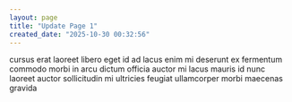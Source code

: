 ```yaml
---
layout: page
title: "Update Page 1"
created_date: "2025-10-30 00:32:56"
---
```


cursus erat laoreet libero eget id ad lacus enim mi deserunt ex fermentum commodo morbi in arcu dictum officia auctor mi lacus mauris id nunc laoreet auctor sollicitudin mi ultricies feugiat ullamcorper morbi maecenas gravida 
